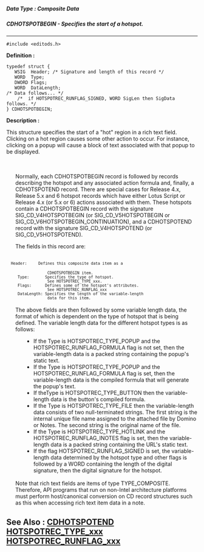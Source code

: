 ##### Data Type : Composite Data
##### CDHOTSPOTBEGIN - Specifies the start of a hotspot.
---
```
#include <editods.h>
```

**Definition :**
```
typedef struct {
   WSIG  Header; /* Signature and length of this record */ 
   WORD  Type;
   DWORD Flags;
   WORD  DataLength;
/* Data follows... */
	/*  if HOTSPOTREC_RUNFLAG_SIGNED, WORD SigLen then SigData follows. */
} CDHOTSPOTBEGIN;
```

**Description :**

This structure specifies the start of a &quot;hot&quot; region in a rich text field.  Clicking on a hot region causes some other action to occur.  For instance, clicking on a popup will cause a block of text associated with that popup to be displayed.
<ul><br>
<br>
Normally, each CDHOTSPOTBEGIN record is followed by records describing the hotspot and any associated action formula and, finally, a CDHOTSPOTEND record.  There are special cases for Release 4.x, Release 5.x and 6 hotspot records which have either Lotus Script or Release 4.x (or 5.x or 6) actions associated with them.  These hotspots contain a CDHOTSPOTBEGIN record with the signature SIG_CD_V4HOTSPOTBEGIN (or SIG_CD_V5HOTSPOTBEGIN or SIG_CD_V6HOTSPOTBEGIN_CONTINUATION), and a CDHOTSPOTEND record with the signature SIG_CD_V4HOTSPOTEND (or SIG_CD_V5HOTSPOTEND).</ul>

<ul>The fields in this record are:</ul>
<br>
<tt><font size="2">&nbsp; Header: &nbsp; &nbsp; Defines this composite data item as a</font></tt>
<ul><tt><font size="2">&nbsp; &nbsp; &nbsp; &nbsp; &nbsp; &nbsp; &nbsp; CDHOTSPOTBEGIN item.<br>
 &nbsp;Type: &nbsp; &nbsp; &nbsp; Specifies the type of hotspot.</font></tt><br>
<tt><font size="2">&nbsp; &nbsp; &nbsp; &nbsp; &nbsp; &nbsp; &nbsp; See HOTSPOTREC_TYPE_xxx.<br>
 &nbsp;Flags: &nbsp; &nbsp; &nbsp;Defines some of the hotspot's attributes.</font></tt><br>
<tt><font size="2">&nbsp; &nbsp; &nbsp; &nbsp; &nbsp; &nbsp; &nbsp; See HOTSPOTREC_RUNFLAG_xxx<br>
 &nbsp;DataLength: Specifies the length of the variable-length</font></tt><br>
<tt><font size="2">&nbsp; &nbsp; &nbsp; &nbsp; &nbsp; &nbsp; &nbsp; data for this item.</font></tt><br>
<br>
The above fields are then followed by some variable length data, the format of which is dependent on the type of hotspot that is being defined.  The variable length data for the different hotspot types is as follows:<br>

<ul>
<ul type="disc">
<li>If the Type is HOTSPOTREC_TYPE_POPUP and the  HOTSPOTREC_RUNFLAG_FORMULA flag is not set, then the variable-length data is a packed string containing the popup's static text.
<li>If the Type is HOTSPOTREC_TYPE_POPUP and the  HOTSPOTREC_RUNFLAG_FORMULA flag is set, then the variable-length data is the compiled formula that will generate the popup's text.
<li>If theType is HOTSPOTREC_TYPE_BUTTON then the variable-length data is the button's compiled formula.
<li>If the Type is HOTSPOTREC_TYPE_FILE then the variable-length data consists of two null-terminated strings. The first string is the internal unique file name assigned to the attached file by Domino or Notes. The second string is the original name of the file.
<li>If the Type is HOTSPOTREC_TYPE_HOTLINK and the HOTSPOTREC_RUNFLAG_INOTES flag is set, then the variable-length data is a packed string containing the URL's static text.
<li>If the flag HOTSPOTREC_RUNFLAG_SIGNED is set, the variable-length data determined by the hotspot type and other flags is followed by a WORD containing the length of the digital signature, then the digital signature for the hotspot.</ul>
</ul>
<br>
Note that rich text fields are items of type TYPE_COMPOSITE. Therefore, API programs that run on non-Intel architecture platforms must perform host/canonical conversion on CD record structures such as this when accessing rich text item data in a note.</ul>



**See Also :**
[CDHOTSPOTEND](/domino-c-api-docs/reference/Data/CDHOTSPOTEND)
[HOTSPOTREC_TYPE_xxx](/domino-c-api-docs/reference/Symb/HOTSPOTREC_TYPE_xxx)
[HOTSPOTREC_RUNFLAG_xxx](/domino-c-api-docs/reference/Symb/HOTSPOTREC_RUNFLAG_xxx)
---

